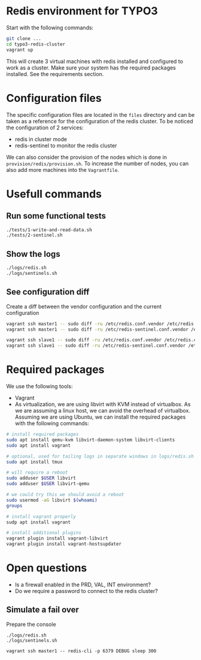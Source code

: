 Redis environment for TYPO3
============================

Start with the following commands:

```bash
git clone ...
cd typo3-redis-cluster
vagrant up
```

This will create 3 virtual machines with redis installed and configured to work as a cluster.
Make sure your system has the required packages installed. See the requirements section.

# Configuration files

The specific configuration files are located in the `files` directory and can be taken as a reference for the configuration of the redis cluster.
To be noticed the configuration of 2 services:

- redis in cluster mode
- redis-sentinel to monitor the redis cluster

We can also consider the provision of the nodes which is done in `provision/redis/provision.sh`. To increase the number of nodes, you can also add more machines into the `Vagrantfile`.

# Usefull commands

## Run some functional tests

```bash
./tests/1-write-and-read-data.sh
./tests/2-sentinel.sh
```

## Show the logs

```bash
./logs/redis.sh
./logs/sentinels.sh
```

## See configuration diff

Create a diff between the vendor configuration and the current configuration

```bash
vagrant ssh master1 -- sudo diff -ru /etc/redis.conf.vendor /etc/redis.conf
vagrant ssh master1 -- sudo diff -ru /etc/redis-sentinel.conf.vendor /etc/redis-sentinel.conf

vagrant ssh slave1 -- sudo diff -ru /etc/redis.conf.vendor /etc/redis.conf
vagrant ssh slave1 -- sudo diff -ru /etc/redis-sentinel.conf.vendor /etc/redis-sentinel.conf
```

# Required packages

We use the following tools:

- Vagrant
- As virtualization, we are using libvirt with KVM instead of virtualbox. As we are assuming a linux host, we can avoid the overhead of virtualbox. Assuming we are using Ubuntu, we can install the required packages with the following commands:

```bash
# install required packages
sudo apt install qemu-kvm libvirt-daemon-system libvirt-clients
sudo apt install vagrant

# optional, used for tailing logs in separate windows in logs/redis.sh
sudo apt install tmux

# will require a reboot
sudo adduser $USER libvirt
sudo adduser $USER libvirt-qemu

# we could try this we should avoid a reboot
sudo usermod -aG libvirt $(whoami)
groups

# install vagrant properly
sudp apt install vagrant

# install additional plugins
vagrant plugin install vagrant-libvirt
vagrant plugin install vagrant-hostsupdater
```

#  Open questions

* Is a firewall enabled in the PRD, VAL, INT environment?
* Do we require a password to connect to the redis cluster?


## Simulate a fail over

Prepare the console

```shell
./logs/redis.sh
./logs/sentinels.sh
```

```shell
vagrant ssh master1 -- redis-cli -p 6379 DEBUG sleep 300
```